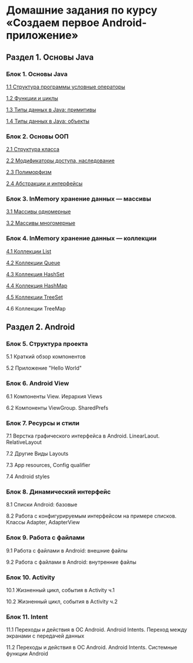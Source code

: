 # Домашние задания по курсу «Создаем первое Android-приложение»

## Раздел 1. Основы Java

### Блок 1. Основы Java

[1.1	Cтруктура программы условные операторы](./basic-syntax)

[1.2	Функции и циклы](./functions-cycles)

[1.3	Типы данных в Java: примитивы](./primitives)

[1.4	Типы данных в Java: объекты](./objects)

### Блок 2. Основы ООП

[2.1	Структура класса](./class-structure)

[2.2	Модификаторы доступа, наследование](./inheritance)	

[2.3	Полиморфизм](./polymorphism/)

[2.4	Абстракции и интерфейсы](./abstractions-interfaces/)

### Блок 3. InMemory хранение данных — массивы

[3.1	Массивы одномерные](./arrays/3.1/README.md)

[3.2	Массивы многомерные](./arrays/3.2/README.md)

### Блок 4. InMemory хранение данных — коллекции

[4.1	Коллекции List](/in-memory_list/)

[4.2	Коллекции Queue](/queue)

[4.3	Коллекция HashSet](/in-memory-hashset/)

[4.4	Коллекция HashMap](/in-memory-hashmap/)

[4.5	Коллекции TreeSet](/in-memory-treeset/)

4.6	Коллекции TreeMap


## Раздел 2. Android

### Блок 5. Структура проекта

5.1	Краткий обзор компонентов

5.2	Приложение "Hello World"

### Блок 6. Android View

6.1	Компоненты View. Иерархия Views

6.2	Компоненты ViewGroup. SharedPrefs

### Блок 7. Ресурсы и стили

7.1	Верстка графического интерфейса в Android. LinearLaout. RelativeLayout

7.2	Другие Виды Layouts

7.3	App resources, Config qualifier

7.4	Android styles

### Блок 8. Динамический интерфейс

8.1	Списки Android: базовые

8.2	Работа с конфигурируемым интерфейсом на примере списков. Классы Adapter, AdapterView

### Блок 9. Работа с файлами

9.1	Работа с файлами в Android: внешние файлы

9.2	Работа с файлами в Android: внутренние файлы

### Блок 10. Activity

10.1	Жизненный цикл, события в Activity ч.1

10.2	Жизненный цикл, события в Activity ч.2

### Блок 11. Intent

11.1	Переходы и действия в ОС Android. Android Intents. Переход между экранами с передачей данных

11.2	Переходы и действия в ОС Android. Android Intents. Системные функции Android
